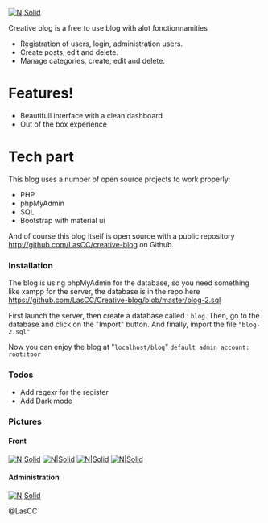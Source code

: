 [![N|Solid](https://i.imgur.com/ZWWmH1g.png)]()

Creative blog is a free to use blog with alot fonctionnamities

  - Registration of users, login, administration users.
  - Create posts, edit and delete.
  - Manage categories, create, edit and delete.

# Features!

  - Beautifull interface with a clean dashboard
  - Out of the box experience

# Tech part

This blog uses a number of open source projects to work properly:

* PHP
* phpMyAdmin
* SQL
* Bootstrap with material ui

And of course this blog itself is open source with a public repository http://github.com/LasCC/creative-blog on Github.

### Installation

The blog is using phpMyAdmin for the database, so you need something like xampp for the server, the database is in the repo here https://github.com/LasCC/Creative-blog/blob/master/blog-2.sql

First launch the server, then create a database called : ``blog``.
Then, go to the database and click on the "Import" button.
And finally, import the file ``"blog-2.sql"``

Now you can enjoy the blog at "``localhost/blog``"
``default admin account: root:toor``

### Todos

 - Add regexr for the register
 - Add Dark mode 

### Pictures

#### Front
[![N|Solid](https://i.imgur.com/Weol7HV.png)]()
[![N|Solid](https://i.imgur.com/YMGjUZd.png)]()
[![N|Solid](https://i.imgur.com/r2a7EIb.png)]()
[![N|Solid](https://i.imgur.com/rwrS4nF.png)]()

#### Administration
[![N|Solid](https://i.imgur.com/2CvB4lV.png)]()


@LasCC
